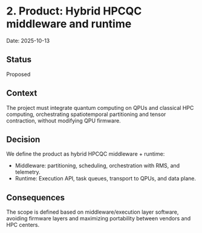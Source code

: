 # 2. Product: Hybrid HPCQC middleware and runtime

Date: 2025-10-13

## Status

Proposed

## Context

The project must integrate quantum computing on QPUs and classical HPC computing, orchestrating spatiotemporal partitioning and tensor contraction, without modifying QPU firmware.

## Decision

We define the product as hybrid HPCQC middleware + runtime:

- Middleware: partitioning, scheduling, orchestration with RMS, and telemetry.
- Runtime: Execution API, task queues, transport to QPUs, and data plane.

## Consequences

The scope is defined based on middleware/execution layer software, avoiding firmware layers and maximizing portability between vendors and HPC centers.
